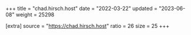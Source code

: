 +++
title = "chad.hirsch.host"
date = "2022-03-22"
updated = "2023-06-08"
weight = 25298

[extra]
source = "https://chad.hirsch.host"
ratio = 26
size = 25
+++
